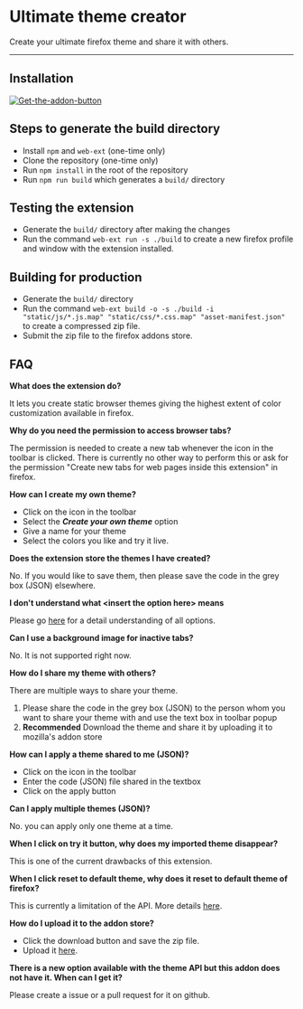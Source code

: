 # Ultimate theme creator

Create your ultimate firefox theme and share it with others.

---

## Installation

[![Get-the-addon-button](https://addons.cdn.mozilla.net/static/img/addons-buttons/AMO-button_1.png)](https://addons.mozilla.org/en-US/firefox/addon/ultimate-theme-creator/)

## Steps to generate the build directory

* Install `npm` and `web-ext` (one-time only)
* Clone the repository (one-time only)
* Run `npm install` in the root of the repository
* Run `npm run build` which generates a `build/` directory

## Testing the extension
* Generate the `build/` directory after making the changes
* Run the command  `web-ext run -s ./build` to create a new firefox profile and window with the extension installed.

## Building for production
* Generate the `build/` directory
* Run the command  `web-ext build -o -s ./build -i "static/js/*.js.map" "static/css/*.css.map" "asset-manifest.json"` to create a compressed zip file.
* Submit the zip file to the firefox addons store.

## FAQ

**What does the extension do?**

It lets you create static browser themes giving the highest extent of color customization available in firefox.

**Why do you need the permission to access browser tabs?**

The permission is needed to create a new tab whenever the icon in the toolbar is clicked. There is currently no other way to perform this or ask for the permission "Create new tabs for web pages inside this extension" in firefox.

**How can I create my own theme?**

* Click on the icon in the toolbar
* Select the ***Create your own theme*** option
* Give a name for your theme
* Select the colors you like and try it live.

**Does the extension store the themes I have created?**

No. If you would like to save them, then please save the code in the grey box (JSON) elsewhere.

**I don't understand what \<insert the option here> means**

Please go [here](https://developer.mozilla.org/en-US/Add-ons/WebExtensions/manifest.json/theme#colors) for a detail understanding of all options.

**Can I use a background image for inactive tabs?**

No. It is not supported right now.

**How do I share my theme with others?**

There are multiple ways to share your theme.

1. Please share the code in the grey box (JSON) to the person whom you want to share your theme with and use the text box in toolbar popup
2. **Recommended** Download the theme and share it by uploading it to mozilla's addon store

**How can I apply a theme shared to me (JSON)?**

* Click on the icon in the toolbar
* Enter the code (JSON) file shared in the textbox
* Click on the apply button

**Can I apply multiple themes (JSON)?**

No. you can apply only one theme at a time.

**When I click on try it button, why does my imported theme disappear?**

This is one of the current drawbacks of this extension.

**When I click reset to default theme, why does it reset to default theme of firefox?**

This is currently a limitation of the API. More details [here](https://developer.mozilla.org/en-US/Add-ons/WebExtensions/API/theme/reset).

**How do I upload it to the addon store?**

* Click the download button and save the zip file.
* Upload it [here](https://addons.mozilla.org/en-US/developers/addon/submit/distribution).

**There is a new option available with the theme API but this addon does not have it. When can I get it?**

Please create a issue or a pull request for it on github.
